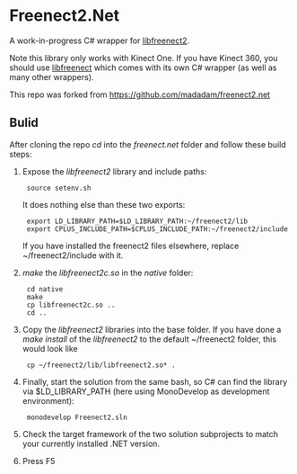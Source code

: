 Freenect2.Net
=============

A work-in-progress C# wrapper for [libfreenect2](https://github.com/OpenKinect/libfreenect2).

Note this library only works with Kinect One. If you have Kinect 360, you should
use [libfreenect](http://openkinect.org/wiki/Main_Page) which comes with its own
C# wrapper (as well as many other wrappers).

This repo was forked from https://github.com/madadam/freenect2.net

## Bulid ##

After cloning the repo _cd_ into the _freenect.net_ folder and follow these build steps: 

1. Expose the _libfreenect2_ library and include paths: 

		source setenv.sh
				
	It does nothing else than these two exports:
	
		export LD_LIBRARY_PATH=$LD_LIBRARY_PATH:~/freenect2/lib
		export CPLUS_INCLUDE_PATH=$CPLUS_INCLUDE_PATH:~/freenect2/include
				
	If you have installed the freenect2 files elsewhere, replace ~/freenect2/include with it. 
		
2. _make_ the _libfreenect2c.so_ in the _native_ folder:	
	
		cd native
		make
		cp libfreenect2c.so ..
		cd ..

3. Copy the _libfreenect2_ libraries into the base folder.
   If you have done a _make install_ of the _libfreenect2_ to the default ~/freenect2 folder, this would look like
   
		cp ~/freenect2/lib/libfreenect2.so* . 
		
4. Finally, start the solution from the same bash, so C# can find the library via $LD_LIBRARY_PATH (here using MonoDevelop as development environment):
    	
		monodevelop Freenect2.sln
		
5. Check the target framework of the two solution subprojects to match your currently installed .NET version.

6. Press F5